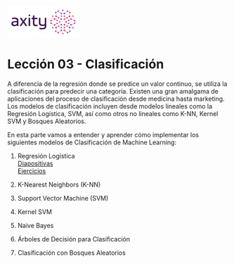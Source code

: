 ![png](imagenes/logotipo-axity-ppt.png)

# Lección 03 - Clasificación

A diferencia de la regresión donde se predice un valor continuo, se utiliza la clasificación para predecir una categoría. Existen una gran amalgama de aplicaciones del proceso de clasificación desde medicina hasta marketing. Los modelos de clasificación incluyen desde modelos lineales como la Regresión Logística, SVM, así como otros no lineales como K-NN, Kernel SVM y Bosques Aleatorios.

En esta parte vamos a entender y aprender cómo implementar los siguientes modelos de Clasificación de Machine Learning:

1. Regresión Logística  
[Diapositivas](Diapositivas/Parte%2003.Clasificaci%C3%B3n/Secci%C3%B3n%2003.1.Logistic%20Regression)  
[Ejercicios](Ejercicios/Parte%2003.Clasificaci%C3%B3n/Secci%C3%B3n%2003.1.Logistic%20Regression)  

2. K-Nearest Neighbors (K-NN)

3. Support Vector Machine (SVM)

4. Kernel SVM

5. Naive Bayes

6. Árboles de Decisión para Clasificación

7. Clasificación con Bosques Aleatorios
